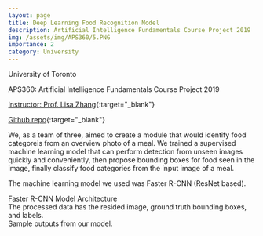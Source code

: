 ```yaml
---
layout: page
title: Deep Learning Food Recognition Model
description: Artificial Intelligence Fundamentals Course Project 2019
img: /assets/img/APS360/5.PNG
importance: 2
category: University
---
```


University of Toronto

APS360: Artificial Intelligence Fundamentals Course Project 2019

[Instructor: Prof. Lisa Zhang](http://www.lisazhang.ca/){:target="\_blank"} 

[Github repo](https://github.com/thomas-enxuli/Deep-Learning-Food-Detection-Model){:target="\_blank"} 

We, as a team of three, aimed to create a module that would identify food categoreis from an overview photo of a meal. We trained a supervised machine learning model that can perform detection from unseen images quickly and conveniently, then propose bounding boxes for food seen in the image, finally classify food categories from the input image of a meal.

The machine learning model we used was Faster R-CNN (ResNet based).

<div class="row">
    <div class="col-sm mt-3 mt-md-0">
        <img class="img-fluid rounded z-depth-1" src="{{ '/assets/img/APS360/3.PNG' | relative_url }}" alt="" title="example image"/>
    </div>
</div>
<div class="caption">
    Faster R-CNN Model Architecture
</div>

<div class="row">
    <div class="col-sm mt-3 mt-md-0">
        <img class="img-fluid rounded z-depth-1" src="{{ '/assets/img/APS360/4.PNG' | relative_url }}" alt="" title="example image"/>
    </div>
</div>
<div class="caption">
    The processed data has the resided image, ground truth bounding boxes, and labels.
</div>

<div class="row justify-content-sm-center">
    <div class="col-sm-8 mt-3 mt-md-0">
        <img class="img-fluid rounded z-depth-1" src="{{ '/assets/img/APS360/1.PNG' | relative_url }}" alt="" title="example image"/>
    </div>
    <div class="col-sm-4 mt-3 mt-md-0">
        <img class="img-fluid rounded z-depth-1" src="{{ '/assets/img/APS360/2.PNG' | relative_url }}" alt="" title="example image"/>
    </div>
</div>
<div class="caption">
    Sample outputs from our model.
</div>
